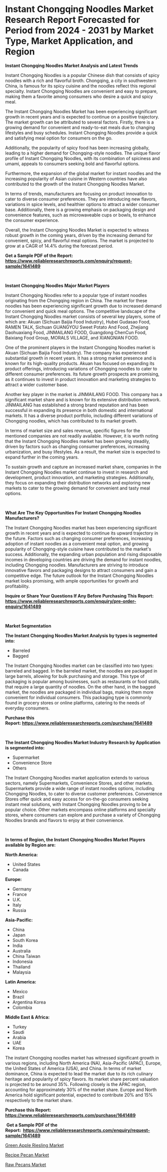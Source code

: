 <p><h1>Instant Chongqing Noodles Market Research Report Forecasted for Period from 2024 -  2031 by Market Type, Market Application, and Region</h1></p><p><strong>Instant Chongqing Noodles Market Analysis and Latest Trends</strong></p>
<p><p>Instant Chongqing Noodles is a popular Chinese dish that consists of spicy noodles with a rich and flavorful broth. Chongqing, a city in southwestern China, is famous for its spicy cuisine and the noodles reflect this regional specialty. Instant Chongqing Noodles are convenient and easy to prepare, making them a favorite among consumers who desire a quick and spicy meal.</p><p>The Instant Chongqing Noodles Market has been experiencing significant growth in recent years and is expected to continue on a positive trajectory. The market growth can be attributed to several factors. Firstly, there is a growing demand for convenient and ready-to-eat meals due to changing lifestyles and busy schedules. Instant Chongqing Noodles provide a quick and satisfying meal option for consumers on the go.</p><p>Additionally, the popularity of spicy food has been increasing globally, leading to a higher demand for Chongqing-style noodles. The unique flavor profile of Instant Chongqing Noodles, with its combination of spiciness and umami, appeals to consumers seeking bold and flavorful options.</p><p>Furthermore, the expansion of the global market for instant noodles and the increasing popularity of Asian cuisine in Western countries have also contributed to the growth of the Instant Chongqing Noodles Market.</p><p>In terms of trends, manufacturers are focusing on product innovation to cater to diverse consumer preferences. They are introducing new flavors, variations in spice levels, and healthier options to attract a wider consumer base. Additionally, there is a growing emphasis on packaging design and convenience features, such as microwaveable cups or bowls, to enhance the consumer experience.</p><p>Overall, the Instant Chongqing Noodles Market is expected to witness robust growth in the coming years, driven by the increasing demand for convenient, spicy, and flavorful meal options. The market is projected to grow at a CAGR of 14.4% during the forecast period.</p></p>
<p><strong>Get a Sample PDF of the Report:&nbsp; <a href="https://www.reliableresearchreports.com/enquiry/request-sample/1641489">https://www.reliableresearchreports.com/enquiry/request-sample/1641489</a></strong></p>
<p>&nbsp;</p>
<p><strong>Instant Chongqing Noodles Major Market Players</strong></p>
<p><p>Instant Chongqing Noodles refer to a popular type of instant noodles originating from the Chongqing region in China. The market for these noodles has been experiencing significant growth due to increased demand for convenient and quick meal options. The competitive landscape of the Instant Chongqing Noodles market consists of several key players, some of which are: Akuan (Sichuan Baijia Food Industry), Hubei Gudasao Food, RAMEN TALK, Sichuan GUANGYOU Sweet Potato And Food, Zhejiang Daohuaxiang Food, JINMAILANG FOOD, Guangdong ChenCun Food, Baixiang Food Group, MORALS VILLAGE, and XIANGNIAN FOOD.</p><p>One of the prominent players in the Instant Chongqing Noodles market is Akuan (Sichuan Baijia Food Industry). The company has experienced substantial growth in recent years. It has a strong market presence and is known for its high-quality products. Akuan has focused on expanding its product offerings, introducing variations of Chongqing noodles to cater to different consumer preferences. Its future growth prospects are promising, as it continues to invest in product innovation and marketing strategies to attract a wider customer base.</p><p>Another key player in the market is JINMAILANG FOOD. This company has a significant market share and is known for its extensive distribution network. JINMAILANG has established a strong brand reputation and has been successful in expanding its presence in both domestic and international markets. It has a diverse product portfolio, including different variations of Chongqing noodles, which has contributed to its market growth.</p><p>In terms of market size and sales revenue, specific figures for the mentioned companies are not readily available. However, it is worth noting that the Instant Chongqing Noodles market has been growing steadily, driven by factors such as changing consumer preferences, increasing urbanization, and busy lifestyles. As a result, the market size is expected to expand further in the coming years.</p><p>To sustain growth and capture an increased market share, companies in the Instant Chongqing Noodles market continue to invest in research and development, product innovation, and marketing strategies. Additionally, they focus on expanding their distribution networks and exploring new markets to cater to the growing demand for convenient and tasty meal options.</p></p>
<p>&nbsp;</p>
<p><strong>What Are The Key Opportunities For Instant Chongqing Noodles Manufacturers?</strong></p>
<p><p>The Instant Chongqing Noodles market has been experiencing significant growth in recent years and is expected to continue its upward trajectory in the future. Factors such as changing consumer preferences, increasing adoption of instant noodles as a convenient meal option, and growing popularity of Chongqing-style cuisine have contributed to the market's success. Additionally, the expanding urban population and rising disposable incomes in developing countries are driving the demand for instant noodles, including Chongqing noodles. Manufacturers are striving to introduce innovative flavors and packaging designs to attract consumers and gain a competitive edge. The future outlook for the Instant Chongqing Noodles market looks promising, with ample opportunities for growth and profitability.</p></p>
<p><strong>Inquire or Share Your Questions If Any Before Purchasing This Report: <a href="https://www.reliableresearchreports.com/enquiry/pre-order-enquiry/1641489">https://www.reliableresearchreports.com/enquiry/pre-order-enquiry/1641489</a></strong></p>
<p>&nbsp;</p>
<p><strong>Market Segmentation</strong></p>
<p><strong>The Instant Chongqing Noodles Market Analysis by types is segmented into:</strong></p>
<p><ul><li>Barreled</li><li>Bagged</li></ul></p>
<p><p>The Instant Chongqing Noodles market can be classified into two types: barreled and bagged. In the barreled market, the noodles are packaged in large barrels, allowing for bulk purchasing and storage. This type of packaging is popular among businesses, such as restaurants or food stalls, that require a large quantity of noodles. On the other hand, in the bagged market, the noodles are packaged in individual bags, making them more convenient for individual consumers. This packaging type is commonly found in grocery stores or online platforms, catering to the needs of everyday consumers.</p></p>
<p><strong>Purchase this Report:&nbsp;<a href="https://www.reliableresearchreports.com/purchase/1641489">https://www.reliableresearchreports.com/purchase/1641489</a></strong></p>
<p>&nbsp;</p>
<p><strong>The Instant Chongqing Noodles Market Industry Research by Application is segmented into:</strong></p>
<p><ul><li>Supermarket</li><li>Convenience Store</li><li>Others</li></ul></p>
<p><p>The Instant Chongqing Noodles market application extends to various sectors, namely Supermarkets, Convenience Stores, and other markets. Supermarkets provide a wide range of instant noodles options, including Chongqing Noodles, to cater to diverse customer preferences. Convenience Stores offer quick and easy access for on-the-go consumers seeking instant meal solutions, with Instant Chongqing Noodles proving to be a popular choice. Other markets encompass online platforms and specialty stores, where consumers can explore and purchase a variety of Chongqing Noodles brands and flavors to enjoy at their convenience.</p></p>
<p>&nbsp;</p>
<p><strong>In terms of Region, the Instant Chongqing Noodles Market Players available by Region are:</strong></p>
<p>
    <p> <strong> North America: </strong>
        <ul>
            <li>United States</li>
            <li>Canada</li>
        </ul>
        </p> 
    <p> <strong> Europe: </strong>
        <ul>
            <li>Germany</li>
            <li>France</li>
            <li>U.K.</li>
            <li>Italy</li>
            <li>Russia</li>
        </ul>
        </p> 
    <p> <strong> Asia-Pacific: </strong>
        <ul>
            <li>China</li>
            <li>Japan</li>
            <li>South Korea</li>
            <li>India</li>
            <li>Australia</li>
            <li>China Taiwan</li>
            <li>Indonesia</li>
            <li>Thailand</li>
            <li>Malaysia</li>
        </ul>
        </p> 
    <p> <strong> Latin America: </strong>
        <ul>
            <li>Mexico</li>
            <li>Brazil</li>
            <li>Argentina Korea</li>
            <li>Colombia</li>
        </ul>
        </p> 
    <p> <strong> Middle East & Africa: </strong>
        <ul>
            <li>Turkey</li>
            <li>Saudi</li>
            <li>Arabia</li>
            <li>UAE</li>
            <li>Korea</li>
        </ul>
    </p>
    </p>
<p><p>The instant Chongqing noodles market has witnessed significant growth in various regions, including North America (NA), Asia-Pacific (APAC), Europe, the United States of America (USA), and China. In terms of market dominance, China is expected to lead the market due to its rich culinary heritage and popularity of spicy flavors. Its market share percent valuation is projected to be around 35%. Following closely is the APAC region, accounting for approximately 30% of the market share. Europe and North America hold significant potential, expected to contribute 20% and 15% respectively to the market share.</p></p>
<p><strong>Purchase this Report: <a href="https://www.reliableresearchreports.com/purchase/1641489">https://www.reliableresearchreports.com/purchase/1641489</a></strong></p>
<p>&nbsp;<strong>Get a Sample PDF of the Report:&nbsp;&nbsp;<a href="https://www.reliableresearchreports.com/enquiry/request-sample/1641489">https://www.reliableresearchreports.com/enquiry/request-sample/1641489</a></strong></p>
<p><strong></strong></p>
<p><p><a href="https://github.com/Triciasol/Market-Research-Report-List-1/blob/main/green-apple-riesling-market.md">Green Apple Riesling Market</a></p><p><a href="https://github.com/JameTravis/Market-Research-Report-List-3/blob/main/recipe-pecan-market.md">Recipe Pecan Market</a></p><p><a href="https://github.com/chartsaturn/Market-Research-Report-List-1/blob/main/raw-pecans-market.md">Raw Pecans Market</a></p></p>